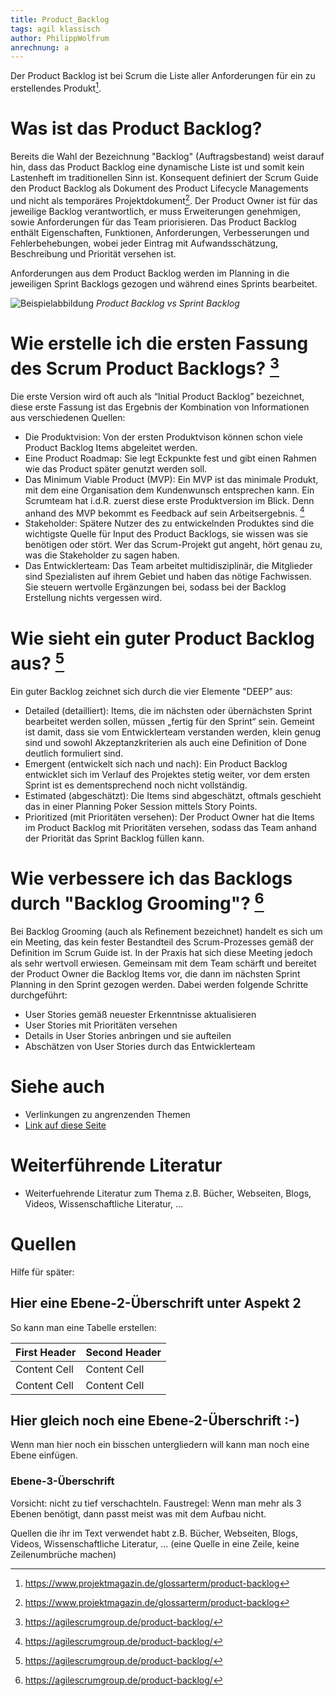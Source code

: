 ```yaml
---
title: Product_Backlog
tags: agil klassisch
author: PhilippWolfrum
anrechnung: a
---
```


Der Product Backlog ist bei Scrum die Liste aller Anforderungen für ein zu erstellendes Produkt[^1].

# Was ist das Product Backlog?

Bereits die Wahl der Bezeichnung "Backlog" (Auftragsbestand) weist darauf hin, dass das Product Backlog eine dynamische Liste ist und somit kein Lastenheft im traditionellen Sinn ist. Konsequent definiert der Scrum Guide den Product Backlog als Dokument des Product Lifecycle Managements und nicht als temporäres Projektdokument[^1]. Der Product Owner ist für das jeweilige Backlog verantwortlich, er muss Erweiterungen genehmigen, sowie Anforderungen für das Team priorisieren. Das Product Backlog enthält Eigenschaften, Funktionen, Anforderungen, Verbesserungen und Fehlerbehebungen, wobei jeder Eintrag mit Aufwandsschätzung, Beschreibung und Priorität versehen ist. 

Anforderungen aus dem Product Backlog werden im Planning in die jeweiligen Sprint Backlogs gezogen und während eines Sprints bearbeitet. 


![Beispielabbildung](Product_Backlog/glossareintrag-backlog-product-backlog-versus-sprint-backlog_w1000.jpg)
*Product Backlog vs Sprint Backlog*

# Wie erstelle ich die ersten Fassung des Scrum Product Backlogs? [^2]

Die erste Version wird oft auch als “Initial Product Backlog” bezeichnet, diese erste Fassung ist das Ergebnis der Kombination von Informationen aus verschiedenen Quellen:

* Die Produktvision: Von der ersten Produktvison können schon viele Product Backlog Items abgeleitet werden.
* Eine Product Roadmap: Sie legt Eckpunkte fest und gibt einen Rahmen wie das Product später genutzt werden soll.
* Das Minimum Viable Product (MVP): Ein MVP ist das minimale Produkt, mit dem eine Organisation dem Kundenwunsch entsprechen kann. Ein Scrumteam hat i.d.R. zuerst diese erste Produktversion im Blick. Denn anhand des MVP bekommt es Feedback auf sein Arbeitsergebnis. [^2]
* Stakeholder: Spätere Nutzer des zu entwickelnden Produktes sind die wichtigste Quelle für Input des Product Backlogs, sie wissen was sie benötigen oder stört. Wer das Scrum-Projekt gut angeht, hört genau zu, was die Stakeholder zu sagen haben.
* Das Entwicklerteam: Das Team arbeitet multidisziplinär, die Mitglieder sind Spezialisten auf ihrem Gebiet und haben das nötige Fachwissen. Sie steuern wertvolle Ergänzungen bei, sodass bei der Backlog Erstellung nichts vergessen wird.

# Wie sieht ein guter Product Backlog aus?  [^2]

Ein guter Backlog zeichnet sich durch die vier Elemente "DEEP" aus:

* Detailed (detailliert): Items, die im nächsten oder übernächsten Sprint bearbeitet werden sollen, müssen „fertig für den Sprint“ sein. Gemeint ist damit, dass sie vom Entwicklerteam verstanden werden, klein genug sind und sowohl Akzeptanzkriterien als auch eine Definition of Done deutlich formuliert sind.
* Emergent (entwickelt sich nach und nach): Ein Product Backlog entwicklet sich im Verlauf des Projektes stetig weiter, vor dem ersten Sprint ist es dementsprechend noch nicht  vollständig.
* Estimated (abgeschätzt): Die Items sind abgeschätzt, oftmals geschieht das in einer Planning Poker Session mittels Story Points.
* Prioritized (mit Prioritäten versehen): Der Product Owner hat die Items im Product Backlog mit Prioritäten versehen, sodass das Team anhand der Priorität das Sprint Backlog füllen kann.

# Wie verbessere ich das Backlogs durch "Backlog Grooming"? [^2]

Bei Backlog Grooming (auch als Refinement bezeichnet) handelt es sich um ein Meeting, das kein fester Bestandteil des Scrum-Prozesses gemäß der Definition im Scrum Guide ist. In der Praxis hat sich diese Meeting jedoch als sehr wertvoll erwiesen. Gemeinsam mit dem Team schärft und bereitet der Product Owner die Backlog Items vor, die dann im nächsten Sprint Planning in den Sprint gezogen werden. Dabei werden folgende Schritte durchgeführt:

* User Stories gemäß neuester Erkenntnisse aktualisieren
* User Stories mit Prioritäten versehen
* Details in User Stories anbringen und sie aufteilen
* Abschätzen von User Stories durch das Entwicklerteam

# Siehe auch

* Verlinkungen zu angrenzenden Themen
* [Link auf diese Seite](Product_Backlog.md)

# Weiterführende Literatur

* Weiterfuehrende Literatur zum Thema z.B. Bücher, Webseiten, Blogs, Videos, Wissenschaftliche Literatur, ...

# Quellen

[^1]: https://www.projektmagazin.de/glossarterm/product-backlog 
[^2]: https://agilescrumgroup.de/product-backlog/ 
[^3]: [Basic Formatting Syntax for GitHub flavored Markdown](https://docs.github.com/en/github/writing-on-github/getting-started-with-writing-and-formatting-on-github/basic-writing-and-formatting-syntax)
[^4]: https://www.inloox.de/projektmanagement-glossar/backlog/ (Bild)


Hilfe für später:

## Hier eine Ebene-2-Überschrift unter Aspekt 2

So kann man eine Tabelle erstellen:

| First Header  | Second Header |
| ------------- | ------------- |
| Content Cell  | Content Cell  |
| Content Cell  | Content Cell  |

## Hier gleich noch eine Ebene-2-Überschrift :-)

Wenn man hier noch ein bisschen untergliedern will kann man noch eine Ebene einfügen.

### Ebene-3-Überschrift

Vorsicht: nicht zu tief verschachteln. Faustregel: Wenn man mehr als 3 
Ebenen benötigt, dann passt meist was mit dem Aufbau nicht.





Quellen die ihr im Text verwendet habt z.B. Bücher, Webseiten, Blogs, Videos, Wissenschaftliche Literatur, ... (eine Quelle in eine Zeile, keine Zeilenumbrüche machen)

